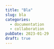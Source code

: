 ```yaml
---
title: "Bla"
slug: bla
categories:
  - documentation
  - collaboration
pubDate: 2023-01-29
draft: true
---
```

